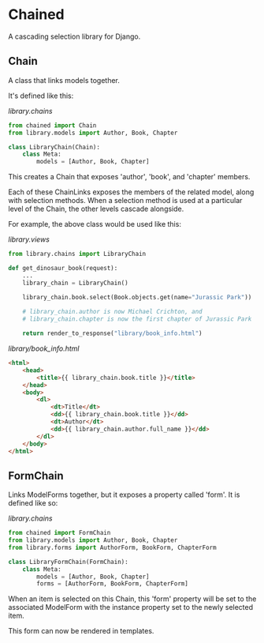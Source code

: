 Chained
=======

A cascading selection library for Django.

Chain
-----
A class that links models together.

It's defined like this:

_library.chains_

```python
from chained import Chain
from library.models import Author, Book, Chapter

class LibraryChain(Chain):
	class Meta:
		models = [Author, Book, Chapter]
```

This creates a Chain that exposes 'author', 'book', and 'chapter' members.

Each of these ChainLinks exposes the members of the related model, along with selection methods. When a selection method is used at a particular level of the Chain, the other levels cascade alongside.

For example, the above class would be used like this:

_library.views_

```python
from library.chains import LibraryChain

def get_dinosaur_book(request):
	...
	library_chain = LibraryChain()

	library_chain.book.select(Book.objects.get(name="Jurassic Park"))
	
	# library_chain.author is now Michael Crichton, and 
	# library_chain.chapter is now the first chapter of Jurassic Park

	return render_to_response("library/book_info.html")
```

_library/book_info.html_

```html
<html>
	<head>
		<title>{{ library_chain.book.title }}</title>
	</head>
	<body>
		<dl>
			<dt>Title</dt>
			<dd>{{ library_chain.book.title }}</dd>
			<dt>Author</dt>
			<dd>{{ library_chain.author.full_name }}</dd>
		</dl>
	</body>
</html>
```

FormChain
---------
Links ModelForms together, but it exposes a property called 'form'. It is defined like so:

_library.chains_

```python
from chained import FormChain
from library.models import Author, Book, Chapter
from library.forms import AuthorForm, BookForm, ChapterForm

class LibraryFormChain(FormChain):
	class Meta:
		models = [Author, Book, Chapter]
		forms = [AuthorForm, BookForm, ChapterForm]
```

When an item is selected on this Chain, this 'form' property will be set to the associated ModelForm with the instance property set to the newly selected item. 

This form can now be rendered in templates.